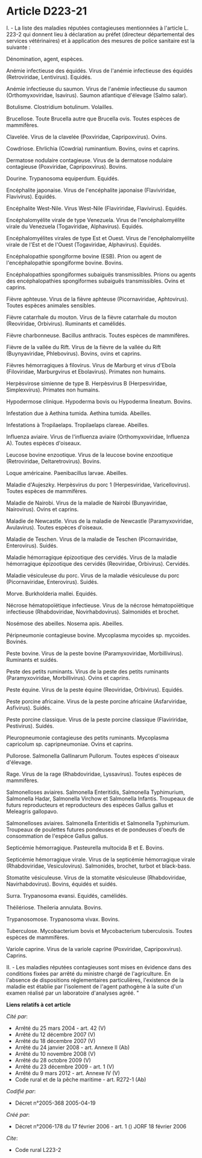 # Article D223-21

I. - La liste des maladies réputées contagieuses mentionnées à l'article L. 223-2 qui donnent lieu à déclaration au préfet
(directeur départemental des services vétérinaires) et à application des mesures de police sanitaire est la suivante :

Dénomination, agent, espèces.

Anémie infectieuse des équidés. Virus de l'anémie infectieuse des équidés (Retroviridae, Lentivirus). Equidés.

Anémie infectieuse du saumon. Virus de l'anémie infectieuse du saumon (Orthomyxoviridae, Isavirus). Saumon atlantique
d'élevage (Salmo salar).

Botulisme. Clostridium botulinum. Volailles.

Brucellose. Toute Brucella autre que Brucella ovis. Toutes espèces de mammifères.

Clavelée. Virus de la clavelée (Poxviridae, Capripoxvirus). Ovins.

Cowdriose. Ehrlichia (Cowdria) ruminantium. Bovins, ovins et caprins.

Dermatose nodulaire contagieuse. Virus de la dermatose nodulaire contagieuse (Poxviridae, Capripoxvirus). Bovins.

Dourine. Trypanosoma equiperdum. Equidés.

Encéphalite japonaise. Virus de l'encéphalite japonaise (Flaviviridae, Flavivirus). Equidés.

Encéphalite West-Nile. Virus West-Nile (Flaviriridae, Flavivirus). Equidés.

Encéphalomyélite virale de type Venezuela. Virus de l'encéphalomyélite virale du Venezuela (Togaviridae, Alphavirus).
Equidés.

Encéphalomyélites virales de type Est et Ouest. Virus de l'encéphalomyélite virale de l'Est et de l'Ouest (Togaviridae,
Alphavirus). Equidés.

Encéphalopathie spongiforme bovine (ESB). Prion ou agent de l'encéphalopathie spongiforme bovine. Bovins.

Encéphalopathies spongiformes subaiguës transmissibles. Prions ou agents des encéphalopathies spongiformes subaiguës
transmissibles. Ovins et caprins.

Fièvre aphteuse. Virus de la fièvre aphteuse (Picornaviridae, Aphtovirus). Toutes espèces animales sensibles.

Fièvre catarrhale du mouton. Virus de la fièvre catarrhale du mouton (Reoviridae, Orbivirus). Ruminants et camélidés.

Fièvre charbonneuse. Bacillus anthracis. Toutes espèces de mammifères.

Fièvre de la vallée du Rift. Virus de la fièvre de la vallée du Rift (Buynyaviridae, Phlebovirus). Bovins, ovins et caprins.

Fièvres hémorragiques à filovirus. Virus de Marburg et virus d'Ebola (Filoviridae, Marburgvirus et Ebolavirus). Primates non
humains.

Herpèsvirose simienne de type B. Herpèsvirus B (Herpesviridae, Simplexvirus). Primates non humains.

Hypodermose clinique. Hypoderma bovis ou Hypoderma lineatum. Bovins.

Infestation due à Aethina tumida. Aethina tumida. Abeilles.

Infestations à Tropilaelaps. Tropilaelaps clareae. Abeilles.

Influenza aviaire. Virus de l'influenza aviaire (Orthomyxoviridae, Influenza A). Toutes espèces d'oiseaux.

Leucose bovine enzootique. Virus de la leucose bovine enzootique (Retroviridae, Deltaretrovirus). Bovins.

Loque américaine. Paenibacillus larvae. Abeilles.

Maladie d'Aujeszky. Herpèsvirus du porc 1 (Herpesviridae, Varicellovirus). Toutes espèces de mammifères.

Maladie de Nairobi. Virus de la maladie de Nairobi (Bunyaviridae, Nairovirus). Ovins et caprins.

Maladie de Newcastle. Virus de la maladie de Newcastle (Paramyxoviridae, Avulavirus). Toutes espèces d'oiseaux.

Maladie de Teschen. Virus de la maladie de Teschen (Picornaviridae, Enterovirus). Suidés.

Maladie hémorragique épizootique des cervidés. Virus de la maladie hémorragique épizootique des cervidés (Reoviridae,
Orbivirus). Cervidés.

Maladie vésiculeuse du porc. Virus de la maladie vésiculeuse du porc (Picornaviridae, Enterovirus). Suidés.

Morve. Burkholderia mallei. Equidés.

Nécrose hématopoïétique infectieuse. Virus de la nécrose hématopoïétique infectieuse (Rhabdoviridae, Novirhabdovirus).
Salmonidés et brochet.

Nosémose des abeilles. Nosema apis. Abeilles.

Péripneumonie contagieuse bovine. Mycoplasma mycoides sp. mycoides. Bovinés.

Peste bovine. Virus de la peste bovine (Paramyxoviridae, Morbillivirus). Ruminants et suidés.

Peste des petits ruminants. Virus de la peste des petits ruminants (Paramyxoviridae, Morbillivirus). Ovins et caprins.

Peste équine. Virus de la peste équine (Reoviridae, Orbivirus). Equidés.

Peste porcine africaine. Virus de la peste porcine africaine (Asfarviridae, Asfivirus). Suidés.

Peste porcine classique. Virus de la peste porcine classique (Flaviriridae, Pestivirus). Suidés.

Pleuropneumonie contagieuse des petits ruminants. Mycoplasma capricolum sp. capripneumoniae. Ovins et caprins.

Pullorose. Salmonella Gallinarum Pullorum. Toutes espèces d'oiseaux d'élevage.

Rage. Virus de la rage (Rhabdoviridae, Lyssavirus). Toutes espèces de mammifères.

Salmonelloses aviaires. Salmonella Enteritidis, Salmonella Typhimurium, Salmonella Hadar, Salmonella Virchow et Salmonella
Infantis. Troupeaux de futurs reproducteurs et reproducteurs des espèces Gallus gallus et Meleagris gallopavo.

Salmonelloses aviaires. Salmonella Enteritidis et Salmonella Typhimurium. Troupeaux de poulettes futures pondeuses et de
pondeuses d'oeufs de consommation de l'espèce Gallus gallus.

Septicémie hémorragique. Pasteurella multocida B et E. Bovins.

Septicémie hémorragique virale. Virus de la septicémie hémorragique virale (Rhabdoviridae, Vesiculovirus). Salmonidés,
brochet, turbot et black-bass.

Stomatite vésiculeuse. Virus de la stomatite vésiculeuse (Rhabdoviridae, Navirhabdovirus). Bovins, équidés et suidés.

Surra. Trypanosoma evansi. Equidés, camélidés.

Théilériose. Theileria annulata. Bovins.

Trypanosomose. Trypanosoma vivax. Bovins.

Tuberculose. Mycobacterium bovis et Mycobacterium tuberculosis. Toutes espèces de mammifères.

Variole caprine. Virus de la variole caprine (Poxviridae, Capripoxvirus). Caprins.

II. - Les maladies réputées contagieuses sont mises en évidence dans des conditions fixées par arrêté du ministre chargé de
l'agriculture. En l'absence de dispositions réglementaires particulières, l'existence de la maladie est établie par
l'isolement de l'agent pathogène à la suite d'un examen réalisé par un laboratoire d'analyses agréé. "

**Liens relatifs à cet article**

_Cité par_:

  - Arrêté du 25 mars 2004 - art. 42 (V)
  - Arrêté du 12 décembre 2007 (V)
  - Arrêté du 18 décembre 2007 (V)
  - Arrêté du 24 janvier 2008 - art. Annexe II (Ab)
  - Arrêté du 10 novembre 2008 (V)
  - Arrêté du 28 octobre 2009 (V)
  - Arrêté du 23 décembre 2009 - art. 1 (V)
  - Arrêté du 9 mars 2012 - art. Annexe IV (V)
  - Code rural et de la pêche maritime - art. R272-1 (Ab)

_Codifié par_:

  - Décret n°2005-368 2005-04-19

_Créé par_:

  - Décret n°2006-178 du 17 février 2006 - art. 1 () JORF 18 février 2006

_Cite_:

  - Code rural L223-2
